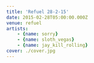 ```yaml
---
title: 'Refuel 28-2-15'
date: 2015-02-28T05:00:00.000Z
venue: refuel
artists:
    - {name: sorry}
    - {name: sloth_vegas}
    - {name: jay_kill_rolling}
cover: ./cover.jpg
---
```

